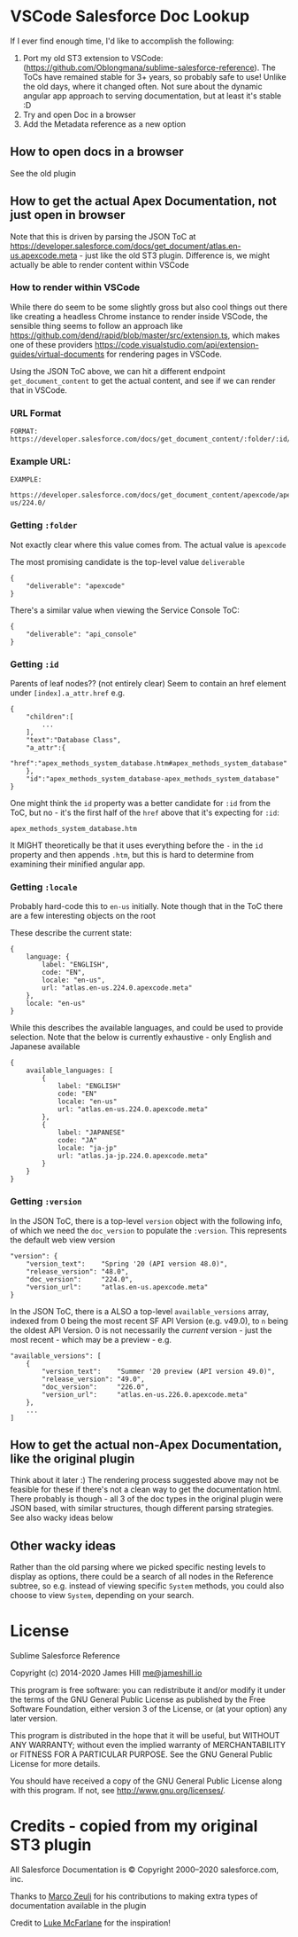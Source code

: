 # VSCode Salesforce Doc Lookup

If I ever find enough time, I'd like to accomplish the following:
1) Port my old ST3 extension to VSCode: (https://github.com/Oblongmana/sublime-salesforce-reference). The ToCs have remained stable for 3+ years, so probably safe to use! Unlike the old days,
   where it changed often. Not sure about the dynamic angular app approach to serving documentation, but at least it's stable :D
2) Try and open Doc in a browser
3) Add the Metadata reference as a new option

## How to open docs in a browser

See the old plugin

## How to get the actual Apex Documentation, not just open in browser

Note that this is driven by parsing the JSON ToC at https://developer.salesforce.com/docs/get_document/atlas.en-us.apexcode.meta - just like the old ST3 plugin. Difference is, we might actually
be able to render content within VSCode

### How to render within VSCode

While there do seem to be some slightly gross but also cool things out there like creating a headless Chrome instance to render inside VSCode, the sensible thing seems to follow an approach like
https://github.com/dend/rapid/blob/master/src/extension.ts, which makes one of these providers https://code.visualstudio.com/api/extension-guides/virtual-documents for rendering pages in VSCode.

Using the JSON ToC above, we can hit a different endpoint `get_document_content` to get the actual content, and see if we can render that in VSCode.

### URL Format

    FORMAT: https://developer.salesforce.com/docs/get_document_content/:folder/:id/:locale/:version

### Example URL:

    EXAMPLE:
        https://developer.salesforce.com/docs/get_document_content/apexcode/apex_methods_system_database.htm/en-us/224.0/


### Getting `:folder`

Not exactly clear where this value comes from. The actual value is `apexcode`

The most promising candidate is the top-level value `deliverable`

    {
        "deliverable": "apexcode"
    }

There's a similar value when viewing the Service Console ToC:

    {
        "deliverable": "api_console"
    }

### Getting `:id`

Parents of leaf nodes?? (not entirely clear) Seem to contain an href element under `[index].a_attr.href` e.g.

    {
        "children":[
            ...
        ],
        "text":"Database Class",
        "a_attr":{
            "href":"apex_methods_system_database.htm#apex_methods_system_database"
        },
        "id":"apex_methods_system_database-apex_methods_system_database"
    }

One might think the `id` property was a better candidate for `:id` from the ToC, but no - it's the first half of the `href` above that it's expecting for `:id`:

    apex_methods_system_database.htm

It MIGHT theoretically be that it uses everything before the `-` in the `id` property and then appends `.htm`, but this is hard to determine from examining their minified angular app.

### Getting `:locale`

Probably hard-code this to `en-us` initially. Note though that in the ToC there are a few interesting objects on the root

These describe the current state:

    {
        language: {
            label: "ENGLISH",
            code: "EN",
            locale: "en-us",
            url: "atlas.en-us.224.0.apexcode.meta"
        },
        locale: "en-us"
    }

While this describes the available languages, and could be used to provide selection. Note that the below is currently exhaustive - only English and Japanese available

    {
        available_languages: [
            {
                label: "ENGLISH"
                code: "EN"
                locale: "en-us"
                url: "atlas.en-us.224.0.apexcode.meta"
            },
            {
                label: "JAPANESE"
                code: "JA"
                locale: "ja-jp"
                url: "atlas.ja-jp.224.0.apexcode.meta"
            }
        }
    }

### Getting `:version`

In the JSON ToC, there is a top-level `version` object with the following info, of which we need the `doc_version` to populate the `:version`. This represents the default web view version

    "version": {
        "version_text":    "Spring '20 (API version 48.0)",
        "release_version": "48.0",
        "doc_version":     "224.0",
        "version_url":     "atlas.en-us.apexcode.meta"
    }

In the JSON ToC, there is a ALSO a top-level `available_versions` array, indexed from 0 being the most recent SF API Version (e.g. v49.0), to `n` being the oldest API Version. 0 is not
necessarily the _current_ version - just the most recent - which may be a preview - e.g.

    "available_versions": [
        {
            "version_text":    "Summer '20 preview (API version 49.0)",
            "release_version": "49.0",
            "doc_version":     "226.0",
            "version_url":     "atlas.en-us.226.0.apexcode.meta"
        },
        ...
    ]

## How to get the actual non-Apex Documentation, like the original plugin

Think about it later :) The rendering process suggested above may not be feasible for these if there's not a clean way to get the documentation html. There probably is though - all 3 of the
doc types in the original plugin were JSON based, with similar structures, though different parsing strategies. See also wacky ideas below

## Other wacky ideas

Rather than the old parsing where we picked specific nesting levels to display as options, there could be a search of all nodes in the Reference subtree, so e.g. instead of viewing specific
`System` methods, you could also choose to view `System`, depending on your search.


# License

Sublime Salesforce Reference

Copyright (c) 2014-2020 James Hill me@jameshill.io

This program is free software: you can redistribute it and/or modify it under the terms of the GNU General Public License as published by the Free Software Foundation, either version 3 of the License, or (at your option) any later version.

This program is distributed in the hope that it will be useful, but WITHOUT ANY WARRANTY; without even the implied warranty of MERCHANTABILITY or FITNESS FOR A PARTICULAR PURPOSE. See the GNU General Public License for more details.

You should have received a copy of the GNU General Public License along with this program. If not, see http://www.gnu.org/licenses/.

# Credits - copied from my original ST3 plugin

All Salesforce Documentation is © Copyright 2000–2020 salesforce.com, inc.

Thanks to [Marco Zeuli](https://github.com/maaaaarco) for his contributions to making extra types of documentation available in the plugin

Credit to [Luke McFarlane](https://github.com/lukemcfarlane) for the inspiration!